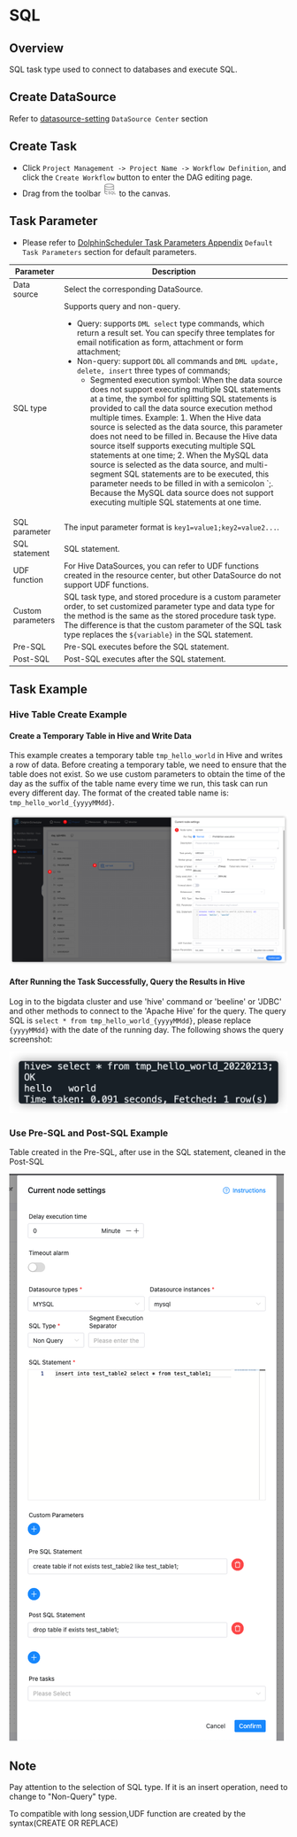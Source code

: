 # SQL

## Overview

SQL task type used to connect to databases and execute SQL.

## Create DataSource

Refer to [datasource-setting](../howto/datasource-setting.md) `DataSource Center` section

## Create Task

- Click `Project Management -> Project Name -> Workflow Definition`, and click the `Create Workflow` button to enter the DAG editing page.
- Drag from the toolbar <img src="../../../../img/tasks/icons/sql.png" width="25"/> to the canvas.

## Task Parameter

[//]: # (TODO: use the commented anchor below once our website template supports this syntax)
[//]: # (- Please refer to [DolphinScheduler Task Parameters Appendix]&#40;appendix.md#default-task-parameters&#41; `Default Task Parameters` section for default parameters.)

- Please refer to [DolphinScheduler Task Parameters Appendix](appendix.md) `Default Task Parameters` section for default parameters.

|   **Parameter**   |                                                                                                                                                                                                                                                                                                                                                                                                                                                                                                                            **Description**                                                                                                                                                                                                                                                                                                                                                                                                                                                                                                                            |
|-------------------|-----------------------------------------------------------------------------------------------------------------------------------------------------------------------------------------------------------------------------------------------------------------------------------------------------------------------------------------------------------------------------------------------------------------------------------------------------------------------------------------------------------------------------------------------------------------------------------------------------------------------------------------------------------------------------------------------------------------------------------------------------------------------------------------------------------------------------------------------------------------------------------------------------------------------------------------------------------------------------------------------------------------------------------------------------------------------|
| Data source       | Select the corresponding DataSource.                                                                                                                                                                                                                                                                                                                                                                                                                                                                                                                                                                                                                                                                                                                                                                                                                                                                                                                                                                                                                                  |
| SQL type          | Supports query and non-query. <ul><li>Query: supports `DML select` type commands, which return a result set. You can specify three templates for email notification as form, attachment or form attachment;</li><li>Non-query: support `DDL` all commands and `DML update, delete, insert` three types of commands;<ul><li>Segmented execution symbol: When the data source does not support executing multiple SQL statements at a time, the symbol for splitting SQL statements is provided to call the data source execution method multiple times. Example: 1. When the Hive data source is selected as the data source, this parameter does not need to be filled in. Because the Hive data source itself supports executing multiple SQL statements at one time; 2. When the MySQL data source is selected as the data source, and multi-segment SQL statements are to be executed, this parameter needs to be filled in with a semicolon `;. Because the MySQL data source does not support executing multiple SQL statements at one time.</li></ul></li></ul> |
| SQL parameter     | The input parameter format is `key1=value1;key2=value2...`.                                                                                                                                                                                                                                                                                                                                                                                                                                                                                                                                                                                                                                                                                                                                                                                                                                                                                                                                                                                                           |
| SQL statement     | SQL statement.                                                                                                                                                                                                                                                                                                                                                                                                                                                                                                                                                                                                                                                                                                                                                                                                                                                                                                                                                                                                                                                        |
| UDF function      | For Hive DataSources, you can refer to UDF functions created in the resource center, but other DataSource do not support UDF functions.                                                                                                                                                                                                                                                                                                                                                                                                                                                                                                                                                                                                                                                                                                                                                                                                                                                                                                                               |
| Custom parameters | SQL task type, and stored procedure is a custom parameter order, to set customized parameter type and data type for the method is the same as the stored procedure task type. The difference is that the custom parameter of the SQL task type replaces the `${variable}` in the SQL statement.                                                                                                                                                                                                                                                                                                                                                                                                                                                                                                                                                                                                                                                                                                                                                                       |
| Pre-SQL           | Pre-SQL executes before the SQL statement.                                                                                                                                                                                                                                                                                                                                                                                                                                                                                                                                                                                                                                                                                                                                                                                                                                                                                                                                                                                                                            |
| Post-SQL          | Post-SQL executes after the SQL statement.                                                                                                                                                                                                                                                                                                                                                                                                                                                                                                                                                                                                                                                                                                                                                                                                                                                                                                                                                                                                                            |

## Task Example

### Hive Table Create Example

#### Create a Temporary Table in Hive and Write Data

This example creates a temporary table `tmp_hello_world` in Hive and writes a row of data. Before creating a temporary table, we need to ensure that the table does not exist. So we use custom parameters to obtain the time of the day as the suffix of the table name every time we run, this task can run every different day. The format of the created table name is: `tmp_hello_world_{yyyyMMdd}`.

![hive-sql](../../../../img/tasks/demo/hive-sql.png)

#### After Running the Task Successfully, Query the Results in Hive

Log in to the bigdata cluster and use 'hive' command or 'beeline' or 'JDBC' and other methods to connect to the 'Apache Hive' for the query. The query SQL is `select * from tmp_hello_world_{yyyyMMdd}`, please replace `{yyyyMMdd}` with the date of the running day. The following shows the query screenshot:

![hive-sql](../../../../img/tasks/demo/hive-result.png)

### Use Pre-SQL and Post-SQL Example

Table created in the Pre-SQL, after use in the SQL statement, cleaned in the Post-SQL

![pre_post_sql](../../../../img/tasks/demo/pre_post_sql.png)

## Note

Pay attention to the selection of SQL type. If it is an insert operation, need to change to "Non-Query" type.

To compatible with long session,UDF function are created by the syntax(CREATE OR REPLACE)
